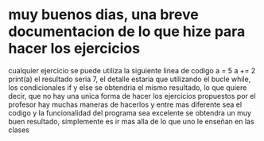 # muy buenos dias, una breve documentacion de lo que hize para hacer los ejercicios
cualquier ejercicio se puede utiliza la siguiente linea de codigo
a = 5
a += 2
print(a)
el resultado seria 7, el detalle estaria que utilizando el bucle while, los condicionales if y else
se obtendria el mismo resultado, lo que quiere decir, que no hay una unica forma de hacer los ejercicios propuestos por el profesor
hay muchas maneras de hacerlos y entre mas diferente sea el codigo y la funcionalidad del programa sea excelente
se obtendra un muy buen resultado, simplemente es ir mas alla de lo que uno le enseñan en las clases 
